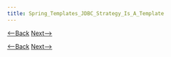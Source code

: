 ```yaml
---
title: Spring_Templates_JDBC_Strategy_Is_A_Template
---
```

[<--Back](Spring_Templates_JDBC_Using_Template_Method_Pattern) [Next-->](Spring_Templates_JDBC_Template_Uses_Strategy_V1)



[<--Back](Spring_Templates_JDBC_Using_Template_Method_Pattern) [Next-->](Spring_Templates_JDBC_Template_Uses_Strategy_V1)
